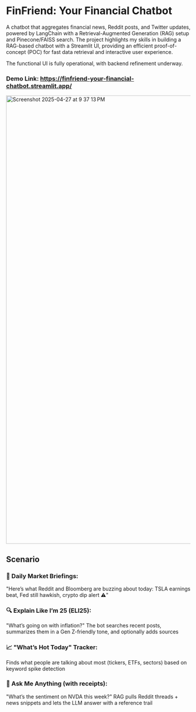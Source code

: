 # FinFriend: Your Financial Chatbot
A chatbot that aggregates financial news, Reddit posts, and Twitter updates, powered by LangChain with a Retrieval-Augmented Generation (RAG) setup and Pinecone/FAISS search. The project highlights my skills in building a RAG-based chatbot with a Streamlit UI, providing an efficient proof-of-concept (POC) for fast data retrieval and interactive user experience. 

The functional UI is fully operational, with backend refinement underway.

### Demo Link: https://finfriend-your-financial-chatbot.streamlit.app/
<img width="1222" alt="Screenshot 2025-04-27 at 9 37 13 PM" src="https://github.com/user-attachments/assets/91e0fa45-f71b-4561-a19b-6491c0ba9e28" />

## Scenario
### 📰 Daily Market Briefings:
"Here’s what Reddit and Bloomberg are buzzing about today: TSLA earnings beat, Fed still hawkish, crypto dip alert ⚠️"

### 🔍 Explain Like I’m 25 (ELI25):
"What’s going on with inflation?"
The bot searches recent posts, summarizes them in a Gen Z-friendly tone, and optionally adds sources

### 📈 "What’s Hot Today" Tracker:
Finds what people are talking about most (tickers, ETFs, sectors) based on keyword spike detection

### 🤔 Ask Me Anything (with receipts):
"What’s the sentiment on NVDA this week?"
RAG pulls Reddit threads + news snippets and lets the LLM answer with a reference trail
